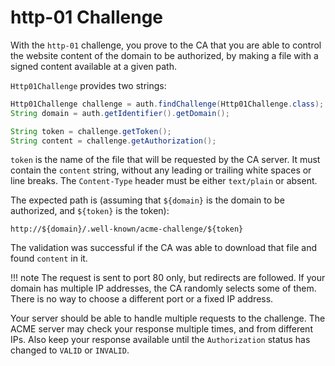 # http-01 Challenge

With the `http-01` challenge, you prove to the CA that you are able to control the website content of the domain to be authorized, by making a file with a signed content available at a given path.

`Http01Challenge` provides two strings:

```java
Http01Challenge challenge = auth.findChallenge(Http01Challenge.class);
String domain = auth.getIdentifier().getDomain();

String token = challenge.getToken();
String content = challenge.getAuthorization();
```

`token` is the name of the file that will be requested by the CA server. It must contain the `content` string, without any leading or trailing white spaces or line breaks. The `Content-Type` header must be either `text/plain` or absent.

The expected path is (assuming that `${domain}` is the domain to be authorized, and `${token}` is the token):

```
http://${domain}/.well-known/acme-challenge/${token}
```

The validation was successful if the CA was able to download that file and found `content` in it.

!!! note
    The request is sent to port 80 only, but redirects are followed. If your domain has multiple IP addresses, the CA randomly selects some of them. There is no way to choose a different port or a fixed IP address.

Your server should be able to handle multiple requests to the challenge. The ACME server may check your response multiple times, and from different IPs. Also keep your response available until the `Authorization` status has changed to `VALID` or `INVALID`.
